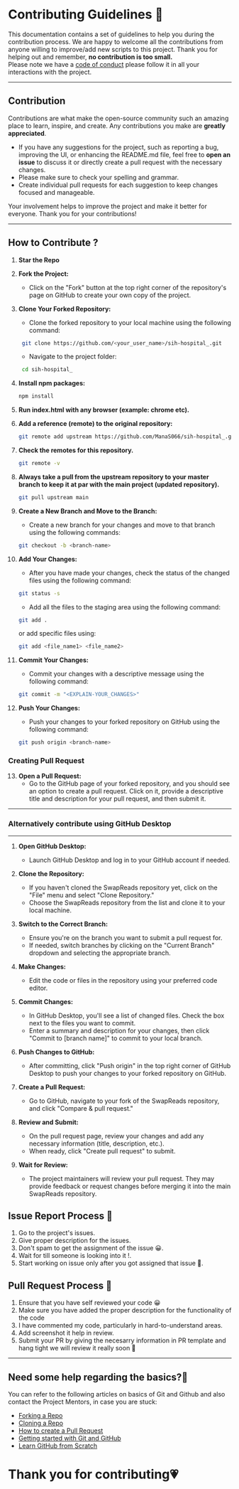 # **Contributing Guidelines** 📄

This documentation contains a set of guidelines to help you during the contribution process.
We are happy to welcome all the contributions from anyone willing to improve/add new scripts to this project.
Thank you for helping out and remember, **no contribution is too small.**
<br>
Please note we have a [code of conduct](CODE_OF_CONDUCT.md) please follow it in all your interactions with the project.

<hr>

## Contribution

Contributions are what make the open-source community such an amazing place to learn, inspire, and create. Any contributions you make are **greatly appreciated**.

- If you have any suggestions for the project, such as reporting a bug, improving the UI, or enhancing the README.md file, feel free to **open an issue** to discuss it or directly create a pull request with the necessary changes.
- Please make sure to check your spelling and grammar.
- Create individual pull requests for each suggestion to keep changes focused and manageable.

Your involvement helps to improve the project and make it better for everyone. Thank you for your contributions!

<hr>

## How to Contribute ?

1. **Star the Repo**

2. **Fork the Project:**

   - Click on the "Fork" button at the top right corner of the repository's page on GitHub to create your own copy of the project.

3. **Clone Your Forked Repository:**

   - Clone the forked repository to your local machine using the following command:

   ```sh
    git clone https://github.com/<your_user_name>/sih-hospital_.git
   ```

   - Navigate to the project folder:

   ```sh
    cd sih-hospital_
   ```

4. **Install npm packages:**

   ```sh
   npm install
   ```

5. **Run index.html with any browser (example: chrome etc).**

6. **Add a reference (remote) to the original repository:**

   ```sh
   git remote add upstream https://github.com/ManaS066/sih-hospital_.git
   ```

7. **Check the remotes for this repository.**

   ```sh
   git remote -v
   ```

8. **Always take a pull from the upstream repository to your master branch to keep it at par with the main project (updated repository).**

   ```sh
   git pull upstream main
   ```

9. **Create a New Branch and Move to the Branch:**

   - Create a new branch for your changes and move to that branch using the following commands:

   ```sh
   git checkout -b <branch-name>
   ```

10. **Add Your Changes:**

    - After you have made your changes, check the status of the changed files using the following command:

    ```sh
    git status -s
    ```

    - Add all the files to the staging area using the following command:

    ```sh
    git add .
    ```

    or add specific files using:

    ```sh
    git add <file_name1> <file_name2>
    ```

11. **Commit Your Changes:**

    - Commit your changes with a descriptive message using the following command:

    ```sh
    git commit -m "<EXPLAIN-YOUR_CHANGES>"
    ```

12. **Push Your Changes:**
    - Push your changes to your forked repository on GitHub using the following command:
    ```sh
    git push origin <branch-name>
    ```

### Creating Pull Request

13. **Open a Pull Request:**
    - Go to the GitHub page of your forked repository, and you should see an option to create a pull request. Click on it, provide a descriptive title and description for your pull request, and then submit it.

<hr>

### Alternatively contribute using GitHub Desktop

<hr>

1. **Open GitHub Desktop:**

   - Launch GitHub Desktop and log in to your GitHub account if needed.

2. **Clone the Repository:**

   - If you haven't cloned the SwapReads repository yet, click on the "File" menu and select "Clone Repository."
   - Choose the SwapReads repository from the list and clone it to your local machine.

3. **Switch to the Correct Branch:**

   - Ensure you're on the branch you want to submit a pull request for.
   - If needed, switch branches by clicking on the "Current Branch" dropdown and selecting the appropriate branch.

4. **Make Changes:**

   - Edit the code or files in the repository using your preferred code editor.

5. **Commit Changes:**

   - In GitHub Desktop, you'll see a list of changed files. Check the box next to the files you want to commit.
   - Enter a summary and description for your changes, then click "Commit to [branch name]" to commit to your local branch.

6. **Push Changes to GitHub:**

   - After committing, click "Push origin" in the top right corner of GitHub Desktop to push your changes to your forked repository on GitHub.

7. **Create a Pull Request:**

   - Go to GitHub, navigate to your fork of the SwapReads repository, and click "Compare & pull request."

8. **Review and Submit:**

   - On the pull request page, review your changes and add any necessary information (title, description, etc.).
   - When ready, click "Create pull request" to submit.

9. **Wait for Review:**
   - The project maintainers will review your pull request. They may provide feedback or request changes before merging it into the main SwapReads repository.

## **Issue Report Process 📌**

1. Go to the project's issues.
2. Give proper description for the issues.
3. Don't spam to get the assignment of the issue 😀.
4. Wait for till someone is looking into it !.
5. Start working on issue only after you got assigned that issue 🚀.

## **Pull Request Process 🚀**

1. Ensure that you have self reviewed your code 😀
2. Make sure you have added the proper description for the functionality of the code
3. I have commented my code, particularly in hard-to-understand areas.
4. Add screenshot it help in review.
5. Submit your PR by giving the necesarry information in PR template and hang tight we will review it really soon 🚀

<hr>

## **Need some help regarding the basics?🤔**

You can refer to the following articles on basics of Git and Github and also contact the Project Mentors,
in case you are stuck:

- [Forking a Repo](https://help.github.com/en/github/getting-started-with-github/fork-a-repo)
- [Cloning a Repo](https://help.github.com/en/desktop/contributing-to-projects/creating-an-issue-or-pull-request)
- [How to create a Pull Request](https://opensource.com/article/19/7/create-pull-request-github)
- [Getting started with Git and GitHub](https://towardsdatascience.com/getting-started-with-git-and-github-6fcd0f2d4ac6)
- [Learn GitHub from Scratch](https://docs.github.com/en/get-started/start-your-journey/git-and-github-learning-resources)

# **Thank you for contributing💗**
